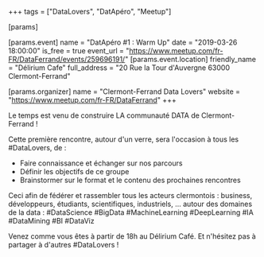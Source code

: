 +++
tags = ["DataLovers", "DatApéro", "Meetup"]

[params]

[params.event]
name = "DatApéro #1 : Warm Up"
date = "2019-03-26 18:00:00"
is_free = true
event_url = "https://www.meetup.com/fr-FR/DataFerrand/events/259696191/"
[params.event.location]
friendly_name = "Délirium Cafe"
full_address = "20 Rue la Tour d'Auvergne 63000 Clermont-Ferrand"

[params.organizer]
name = "Clermont-Ferrand Data Lovers"
website = "https://www.meetup.com/fr-FR/DataFerrand"
+++

Le temps est venu de construire LA communauté DATA de Clermont-Ferrand !

Cette première rencontre, autour d'un verre, sera l'occasion à tous les #DataLovers, de :
  - Faire connaissance et échanger sur nos parcours
  - Définir les objectifs de ce groupe
  - Brainstormer sur le format et le contenu des prochaines rencontres

Ceci afin de fédérer et rassembler tous les acteurs clermontois : business, développeurs, étudiants, scientifiques, industriels, ...
autour des domaines de la data : #DataScience #BigData #MachineLearning #DeepLearning #IA #DataMining #BI #DataViz

Venez comme vous êtes à partir de 18h au Délirium Café.
Et n'hésitez pas à partager à d'autres #DataLovers !
